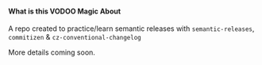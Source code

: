 #### What is this VODOO Magic About

A repo created to practice/learn semantic releases with `semantic-releases`,
`commitizen` & `cz-conventional-changelog`

More details coming soon.
